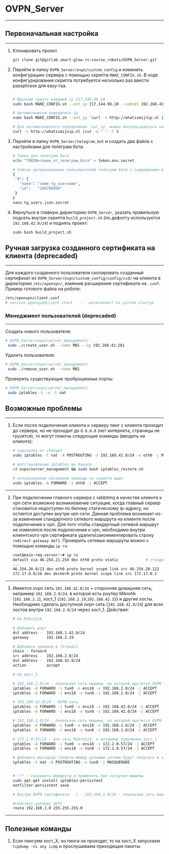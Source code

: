 # OVPN_Server
___

## Первоначальная настройка 
___

1. Клонировать проект.

   ```bash
   git clone git@gitlab.smart-glow.ru:course_robots/OVPN_Server.git
   ```

2. Перейти в папку `OVPN_Server/ovpn/custom_config` и изменить конфигурацию сервера
с помощью скрипта `MAKE_CONFIG.sh`. В ходе конфигурирования скрипта потребуется несколько 
раз ввести passphrase для easy-rsa.

   ```bash

   # Вручную задать внешний ip 217.144.98.10
   sudo bash MAKE_CONFIG.sh --ext_ip 217.144.98.10 --subnet 192.168.42.0 --mask 24

   # Автоматически определить ip
   sudo bash MAKE_CONFIG.sh --ext_ip `curl -s http://whatismijnip.nl |cut -d " " -f 5` --subnet 192.168.42.0 --mask 24
   
   # Для автоматического определения `ext_ip` можно воспользоваться командой:
   curl -s http://whatismijnip.nl |cut -d " " -f 5
   ```
   
3. Перейти в папку `OVPN_Server/telegram_bot` и создать два файла с настройками для 
телеграм бота:

   ```bash
   # Токен для телеграм бота
   echo "TOKEN=токен_от_телеграм_бота" > token.env.secret
   
   # Список авторизованных пользователей телеграм бота с содержанием вида: 
   {
    "0": {
      "name": "some_tg_username",
      "id":   "269796099"
    }
   }
   nano tg_users.json.secret   
   ```

4. Вернуться в главную директорию `OVPN_Server`, указать правильную подсеть 
внутри скрипта `build_project.sh` (по дефолту используется `192.168.42.0/24`) 
и поднять проект:

   ```bash
   sudo bash build_project.sh
   ```


## Ручная загрузка созданного сертификата на клиента (deprecaded)
___

Для каждого созданного пользователя скопировать созданный сертификат из `OVPN_Server/ovpn/custom_config/config/ccd/` на 
клиента в директорию `/etc/openvpn/`, изменив расширение сертификата на `.conf`. 
Пример готового файла на роботе:
    
   ```bash
   /etc/openvpn/client.conf
   # service openvpn@client start   -   autoconnect on system startup
   ```
       
    
### Менеджмент пользователей (deprecaded)
___

Создать нового пользователя:
    
   ```bash
   # OVPN_Server/ovpn/server_management/
    sudo ./create_user.sh --name MB1 --ip 192.168.42.201
   ```

Удалить пользователя:
    
   ```bash
   # OVPN_Server/ovpn/server_management/
    sudo ./remove_user.sh --name MB1
   ```

Проверить существующие проброшенные порты:
    
   ```bash
   # OVPN_Server/ovpn/server_management/
    sudo iptables -L -n -t nat
   ```


## Возможные проблемы
___

1. Если после подключения клиента к серверу пинг с клиента проходит 
до сервера, но не проходит до `8.8.8.8` (нет интернета, страницы не грузятся), 
то могут помочь следующие команды (вводить на клиенте):

   ```bash
   # подсказка от chatgpt
   sudo iptables -t nat -A POSTROUTING -s 192.168.42.0/24 -o eth0 -j MASQUERADE

   # восстановление iptables из бэкапа
   cd ovpn/server_management && sudo bash iptables_restore.sh

   # использование последней команды из скрипта выше
   sudo iptables -A FORWARD -i eth0 -j ACCEPT
   ```

___

2. При подключении главного сервера с rabbitmq в качестве клиента к vpn сети 
возможно возникновение ситуации, когда главный сервер становится недоступен по белому 
статическому ip-адресу, но остается доступен внутри vpn сети. Данная проблема возникает 
из-за изменения стандартного сетевого маршрута на клиенте после подключения к vpn. 
Для того чтобы стандартный сетевой маршрут не изменялся после подключения к vpn, 
необходимо внутри клиентского vpn сертификата удалить\закомментировать строку 
`redirect-gateway def1`.
Проверить сетевые маршруты можно с помощью команды `ip ro`:

   ```bash
   root@main-rmq-server:~# ip ro
   default via 46.254.21.254 dev eth0 proto static            # стандартный сетевой маршрут
   ...
   46.254.20.0/23 dev eth0 proto kernel scope link src 46.254.20.122
   172.17.0.0/16 dev docker0 proto kernel scope link src 172.17.0.1
   ```

___

3. Имеется ovpn сеть `192.168.42.0/24` + сторонняя домашняя сеть, например `192.168.2.0/24`, в которой есть роутер Mikrotik (`192.168.2.1`), 
хост_1 (`192.168.2.19`,`192.168.42.15`) и другие хосты. Необходимо сделать доступной ovpn сеть (`192.168.42.0/24`) для всех хостов 
внутри `192.168.2.0/24` через хост_1. Действия:

   ```bash
   # На Mikrotik 
   
   # Добавить роут
   dst address -  192.168.1.42.0/24
   gateway -      192.168.2.19
   
   # Добавить правило в firewall
   chain - forward
   src address -  192.168.2.0/24
   dst address -  192.168.42.0/24
   action -       accept
   ```

   ```bash
   # На хост_1 

   # 192.168.2.0/24 - локальная сеть машины, на которой крутится OVPN клиент
   iptables -A FORWARD -i tun0 -o ens18 -s 192.168.2.0/24 -j ACCEPT
   iptables -A FORWARD -i ens18 -o tun0 -s 192.168.2.0/24 -j ACCEPT

   # 192.168.42.0/24 - OVPN сеть
   iptables -A FORWARD -i tun0 -o ens18 -s 192.168.42.0/24 -j ACCEPT
   iptables -A FORWARD -i ens18 -o tun0 -s 192.168.42.0/24 -j ACCEPT

   # 192.168.1.0/24 - локальная сеть машины, на которой крутится OVPN сервер
   iptables -A FORWARD -i tun0 -o ens18 -s 192.168.1.0/24 -j ACCEPT
   iptables -A FORWARD -i ens18 -o tun0 -s 192.168.1.0/24 -j ACCEPT

   # 172.2.0.57/24 - впн сеть Mikrotik, к которому подключен хост_1
   iptables -A FORWARD -i tun0 -o ens18 -s 172.2.0.57/24 -j ACCEPT
   iptables -A FORWARD -i ens18 -o tun0 -s 172.2.0.57/24 -j ACCEPT
   
   # Добавить маскарад (пакеты между разными сетями будут получать в заголовках адреса гейтвеев) 
   iptables -t nat -A POSTROUTING -o tun0 -j MASQUERADE


   # !!! - сохранить маршруты и применять при загрузке машины
   sudo apt-get install iptables-persistent
   netfilter-persistent save
   ```
   

   ```bash
   # Внутри OVPN сертификата   |   192.168.1.0/24 - локальная сеть машины, на которой крутится OVPN сервер

   #redirect-gateway def1
   route 192.168.1.0 255.255.255.0
   ```

___
## Полезные команды

1. Если пингуем хост_Х, но пинги не проходят, то на хост_Х запускаем `tcpdump -ni any icmp` и прослушиваем приходящие пакеты. 
